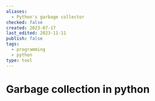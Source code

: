 ```yaml
---
aliases:
  - Python's garbage collector
checked: false
created: 2023-07-17
last_edited: 2023-11-11
publish: false
tags:
  - programming
  - python
type: tool
---
```

# Garbage collection in python
